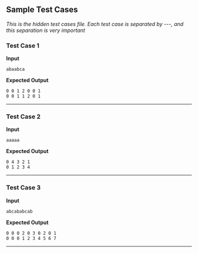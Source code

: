 ## Sample Test Cases
*This is the hidden test cases file. Each test case is separated by ---, and this separation is very important*

### Test Case 1

**Input**
```
abaabca
```

**Expected Output**
```
0 0 1 2 0 0 1
0 0 1 1 2 0 1
```

---

### Test Case 2

**Input**
```
aaaaa
```

**Expected Output**
```
0 4 3 2 1
0 1 2 3 4
```

---


### Test Case 3

**Input**
```
abcababcab
```

**Expected Output**
```
0 0 0 2 0 3 0 2 0 1
0 0 0 1 2 3 4 5 6 7
```

---
